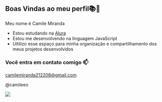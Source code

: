 ## Boas Vindas ao meu perfil📚💙

Meu nome é Camile Miranda

- Estou estudando na [Alura](https://www.alura.com.br)
- Estou me desenvolvendo na linguagem JavaScript
- Ultilizo esse espaço para minha organização e compartilhamento dos meus projetos desenvolvidos

### Você entra em contato comigo 📫

camilemiranda212208@gmail.com

@camileeo

![](https://media1.tenor.com/m/fupH_8k8L6AAAAAC/marie-aristocats.gif)
